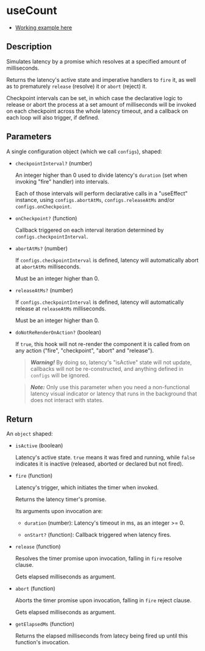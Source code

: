 # useCount

- [Working example here](https://react-fanmade-hooks.netlify.app/use-latency)

## Description

Simulates latency by a promise which resolves at a specified amount of
milliseconds.

Returns the latency's active state and imperative handlers to `fire` it, as
well as to prematurely `release` (resolve) it or `abort` (reject) it.

Checkpoint intervals can be set, in which case the declarative logic to
release or abort the process at a set amount of milliseconds will be invoked
on each checkpoint across the whole latency timeout, and a callback on each
loop will also trigger, if defined.
<br />

## Parameters

A single configuration object (which we call `configs`), shaped:

- `checkpointInterval?` (number)

  An integer higher than 0 used to divide latency's `duration` (set when invoking "fire" handler) into intervals.

  Each of those intervals will perform declarative calls in a "useEffect" instance, using `configs.abortAtMs`, `configs.releaseAtMs` and/or `configs.onCheckpoint`.
  <br />

- `onCheckpoint?` (function)

  Callback triggered on each interval iteration determined by `configs.checkpointInterval`.
  <br />

- `abortAtMs?` (number)

  If `configs.checkpointInterval` is defined, latency will automatically abort at `abortAtMs` milliseconds.

  Must be an integer higher than 0.
  <br />

- `releaseAtMs?` (number)

  If `configs.checkpointInterval` is defined, latency will automatically release at `releaseAtMs` milliseconds.

  Must be an integer higher than 0.
  <br />

- `doNotReRenderOnAction?` (boolean)

  If `true`, this hook will not re-render the component it is called from on any action ("fire", "checkpoint", "abort" and "release").

  > **_Warning!_** By doing so, latency's "isActive" state will not update, callbacks will not be re-constructed, and anything defined in `configs` will be ignored.

  > **_Note:_** Only use this parameter when you need a non-functional latency visual indicator or latency that runs in the background that does not interact with states.
  > <br />

## Return

An `object` shaped:
<br />

- `isActive` (boolean)

  Latency's active state. `true` means it was fired and running, while `false` indicates it is inactive (released, aborted or declared but not fired).
  <br />

- `fire` (function)

  Latency's trigger, which initiates the timer when invoked.

  Returns the latency timer's promise.

  Its arguments upon invocation are:

  - `duration` (number): Latency's timeout in ms, as an integer >= 0.

  - `onStart?` (function): Callback triggered when latency fires.
    <br />

- `release` (function)

  Resolves the timer promise upon invocation, falling in `fire` resolve clause.

  Gets elapsed milliseconds as argument.
  <br />

- `abort` (function)

  Aborts the timer promise upon invocation, falling in `fire` reject clause.

  Gets elapsed milliseconds as argument.
  <br />

- `getElapsedMs` (function)

  Returns the elapsed milliseconds from latecy being fired up until this function's invocation.
  <br />
